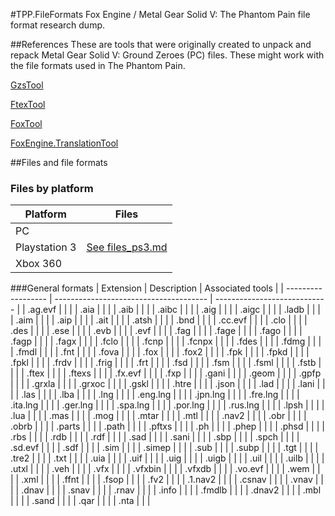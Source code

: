 #TPP.FileFormats
Fox Engine / Metal Gear Solid V: The Phantom Pain file format research dump.

##References
These are tools that were originally created to unpack and repack Metal Gear Solid V: Ground Zeroes (PC) files. These might work with the file formats used in The Phantom Pain.

[GzsTool](https://github.com/Atvaark/GzsTool)

[FtexTool](https://github.com/Atvaark/FtexTool)

[FoxTool](https://github.com/Atvaark/FoxTool)

[FoxEngine.TranslationTool](https://github.com/Atvaark/FoxEngine.TranslationTool)

##Files and file formats
### Files by platform
| Platform           | Files                                  |
| ------------------ | -------------------------------------- |
| PC                 |                                        |
| Playstation 3      | [See files_ps3.md](files_ps3.md)       |
| Xbox 360           |                                        |

###General formats
| Extension          | Description                            | Associated tools             |
| ------------------ | -------------------------------------- | ---------------------------- |
| .ag.evf            |                                        |                              |
| .aia               |                                        |                              |
| .aib               |                                        |                              |
| .aibc              |                                        |                              |
| .aig               |                                        |                              |
| .aigc              |                                        |                              |
| .ladb              |                                        |                              |
| .aim               |                                        |                              |
| .aip               |                                        |                              |
| .ait               |                                        |                              |
| .atsh              |                                        |                              |
| .bnd               |                                        |                              |
| .cc.evf            |                                        |                              |
| .clo               |                                        |                              |
| .des               |                                        |                              |
| .ese               |                                        |                              |
| .evb               |                                        |                              |
| .evf               |                                        |                              |
| .fag               |                                        |                              |
| .fage              |                                        |                              |
| .fago              |                                        |                              |
| .fagp              |                                        |                              |
| .fagx              |                                        |                              |
| .fclo              |                                        |                              |
| .fcnp              |                                        |                              |
| .fcnpx             |                                        |                              |
| .fdes              |                                        |                              |
| .fdmg              |                                        |                              |
| .fmdl              |                                        |                              |
| .fnt               |                                        |                              |
| .fova              |                                        |                              |
| .fox               |                                        |                              |
| .fox2              |                                        |                              |
| .fpk               |                                        |                              |
| .fpkd              |                                        |                              |
| .fpkl              |                                        |                              |
| .frdv              |                                        |                              |
| .frig              |                                        |                              |
| .frt               |                                        |                              |
| .fsd               |                                        |                              |
| .fsm               |                                        |                              |
| .fsml              |                                        |                              |
| .fstb              |                                        |                              |
| .ftex              |                                        |                              |
| .ftexs             |                                        |                              |
| .fx.evf            |                                        |                              |
| .fxp               |                                        |                              |
| .gani              |                                        |                              |
| .geom              |                                        |                              |
| .gpfp              |                                        |                              |
| .grxla             |                                        |                              |
| .grxoc             |                                        |                              |
| .gskl              |                                        |                              |
| .htre              |                                        |                              |
| .json              |                                        |                              |
| .lad               |                                        |                              |
| .lani              |                                        |                              |
| .las               |                                        |                              |
| .lba               |                                        |                              |
| .lng               |                                        |                              |
| .eng.lng           |                                        |                              |
| .jpn.lng           |                                        |                              |
| .fre.lng           |                                        |                              |
| .ita.lng           |                                        |                              |
| .ger.lng           |                                        |                              |
| .spa.lng           |                                        |                              |
| .por.lng           |                                        |                              |
| .rus.lng           |                                        |                              |
| .lpsh              |                                        |                              |
| .lua               |                                        |                              |
| .mas               |                                        |                              |
| .mog               |                                        |                              |
| .mtar              |                                        |                              |
| .mtl               |                                        |                              |
| .nav2              |                                        |                              |
| .obr               |                                        |                              |
| .obrb              |                                        |                              |
| .parts             |                                        |                              |
| .path              |                                        |                              |
| .pftxs             |                                        |                              |
| .ph                |                                        |                              |
| .phep              |                                        |                              |
| .phsd              |                                        |                              |
| .rbs               |                                        |                              |
| .rdb               |                                        |                              |
| .rdf               |                                        |                              |
| .sad               |                                        |                              |
| .sani              |                                        |                              |
| .sbp               |                                        |                              |
| .spch              |                                        |                              |
| .sd.evf            |                                        |                              |
| .sdf               |                                        |                              |
| .sim               |                                        |                              |
| .simep             |                                        |                              |
| .sub               |                                        |                              |
| .subp              |                                        |                              |
| .tgt               |                                        |                              |
| .tre2              |                                        |                              |
| .txt               |                                        |                              |
| .uia               |                                        |                              |
| .uif               |                                        |                              |
| .uig               |                                        |                              |
| .uigb              |                                        |                              |
| .uil               |                                        |                              |
| .uilb              |                                        |                              |
| .utxl              |                                        |                              |
| .veh               |                                        |                              |
| .vfx               |                                        |                              |
| .vfxbin            |                                        |                              |
| .vfxdb             |                                        |                              |
| .vo.evf            |                                        |                              |
| .wem               |                                        |                              |
| .xml               |                                        |                              |
| .ffnt              |                                        |                              |
| .fsop              |                                        |                              |
| .fv2               |                                        |                              |
| .1.nav2            |                                        |                              |
| .csnav             |                                        |                              |
| .vnav              |                                        |                              |
| .dnav              |                                        |                              |
| .snav              |                                        |                              |
| .rnav              |                                        |                              |
| .info              |                                        |                              |
| .fmdlb             |                                        |                              |
| .dnav2             |                                        |                              |
| .mbl               |                                        |                              |
| .sand              |                                        |                              |
| .qar               |                                        |                              |
| .nta               |                                        |                              |
